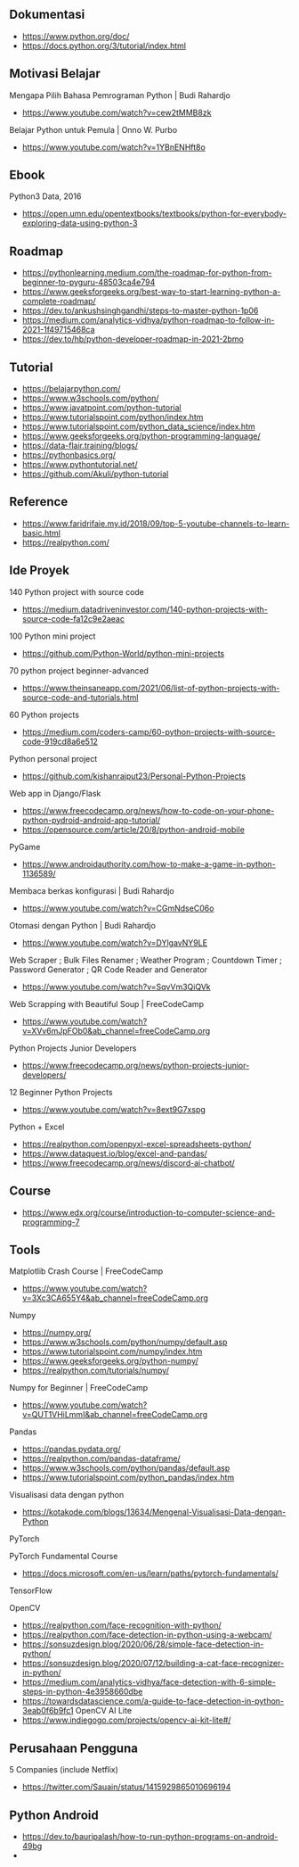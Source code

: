 ## Dokumentasi

- https://www.python.org/doc/ 
- https://docs.python.org/3/tutorial/index.html

## Motivasi Belajar

Mengapa Pilih Bahasa Pemrograman Python | Budi Rahardjo
- https://www.youtube.com/watch?v=cew2tMMB8zk

Belajar Python untuk Pemula | Onno W. Purbo
- https://www.youtube.com/watch?v=1YBnENHft8o

## Ebook

Python3 Data, 2016
- https://open.umn.edu/opentextbooks/textbooks/python-for-everybody-exploring-data-using-python-3

## Roadmap

- https://pythonlearning.medium.com/the-roadmap-for-python-from-beginner-to-pyguru-48503ca4e794
- https://www.geeksforgeeks.org/best-way-to-start-learning-python-a-complete-roadmap/
- https://dev.to/ankushsinghgandhi/steps-to-master-python-1p06
- https://medium.com/analytics-vidhya/python-roadmap-to-follow-in-2021-1f49715468ca
- https://dev.to/hb/python-developer-roadmap-in-2021-2bmo

## Tutorial

- https://belajarpython.com/
- https://www.w3schools.com/python/
- https://www.javatpoint.com/python-tutorial
- https://www.tutorialspoint.com/python/index.htm
- https://www.tutorialspoint.com/python_data_science/index.htm
- https://www.geeksforgeeks.org/python-programming-language/ 
- https://data-flair.training/blogs/
- https://pythonbasics.org/
- https://www.pythontutorial.net/
- https://github.com/Akuli/python-tutorial

## Reference

- https://www.faridrifaie.my.id/2018/09/top-5-youtube-channels-to-learn-basic.html
- https://realpython.com/

## Ide Proyek

140 Python project with source code
- https://medium.datadriveninvestor.com/140-python-projects-with-source-code-fa12c9e2aeac

100 Python mini project
- https://github.com/Python-World/python-mini-projects

70 python project beginner-advanced
- https://www.theinsaneapp.com/2021/06/list-of-python-projects-with-source-code-and-tutorials.html

60 Python projects
- https://medium.com/coders-camp/60-python-projects-with-source-code-919cd8a6e512

Python personal project
- https://github.com/kishanrajput23/Personal-Python-Projects

Web app in Django/Flask
- https://www.freecodecamp.org/news/how-to-code-on-your-phone-python-pydroid-android-app-tutorial/
- https://opensource.com/article/20/8/python-android-mobile

PyGame
- https://www.androidauthority.com/how-to-make-a-game-in-python-1136589/

Membaca berkas konfigurasi | Budi Rahardjo
- https://www.youtube.com/watch?v=CGmNdseC06o

Otomasi dengan Python | Budi Rahardjo
- https://www.youtube.com/watch?v=DYlgavNY9LE

Web Scraper ; Bulk Files Renamer ; Weather Program ; Countdown Timer ; Password Generator ; QR Code Reader and Generator
- https://www.youtube.com/watch?v=SqvVm3QiQVk

Web Scrapping with Beautiful Soup | FreeCodeCamp
- https://www.youtube.com/watch?v=XVv6mJpFOb0&ab_channel=freeCodeCamp.org

Python Projects Junior Developers
- https://www.freecodecamp.org/news/python-projects-junior-developers/

12 Beginner Python Projects
- https://www.youtube.com/watch?v=8ext9G7xspg

Python + Excel
- https://realpython.com/openpyxl-excel-spreadsheets-python/
- https://www.dataquest.io/blog/excel-and-pandas/
- https://www.freecodecamp.org/news/discord-ai-chatbot/

## Course

- https://www.edx.org/course/introduction-to-computer-science-and-programming-7

## Tools 

Matplotlib Crash Course | FreeCodeCamp
- https://www.youtube.com/watch?v=3Xc3CA655Y4&ab_channel=freeCodeCamp.org

Numpy
- https://numpy.org/
- https://www.w3schools.com/python/numpy/default.asp
- https://www.tutorialspoint.com/numpy/index.htm
- https://www.geeksforgeeks.org/python-numpy/
- https://realpython.com/tutorials/numpy/

Numpy for Beginner | FreeCodeCamp
- https://www.youtube.com/watch?v=QUT1VHiLmmI&ab_channel=freeCodeCamp.org

Pandas 

- https://pandas.pydata.org/
- https://realpython.com/pandas-dataframe/
- https://www.w3schools.com/python/pandas/default.asp
- https://www.tutorialspoint.com/python_pandas/index.htm

Visualisasi data dengan python
- https://kotakode.com/blogs/13634/Mengenal-Visualisasi-Data-dengan-Python

PyTorch

PyTorch Fundamental Course
- https://docs.microsoft.com/en-us/learn/paths/pytorch-fundamentals/

TensorFlow

OpenCV
- https://realpython.com/face-recognition-with-python/
- https://realpython.com/face-detection-in-python-using-a-webcam/
- https://sonsuzdesign.blog/2020/06/28/simple-face-detection-in-python/
- https://sonsuzdesign.blog/2020/07/12/building-a-cat-face-recognizer-in-python/
- https://medium.com/analytics-vidhya/face-detection-with-6-simple-steps-in-python-4e3958660dbe
- https://towardsdatascience.com/a-guide-to-face-detection-in-python-3eab0f6b9fc1
OpenCV AI Lite
- https://www.indiegogo.com/projects/opencv-ai-kit-lite#/

## Perusahaan Pengguna

5 Companies (include Netflix)
- https://twitter.com/Sauain/status/1415929865010696194

## Python Android

- https://dev.to/bauripalash/how-to-run-python-programs-on-android-49bg
- 
